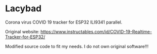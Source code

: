 # Lacybad
Corona virus COVID 19 tracker for ESP32 ILI9341 parallel.

Original website: https://www.instructables.com/id/COVID-19-Realtime-Tracker-for-ESP32/

Modified source code to fit my needs. I do not own original software!!!
